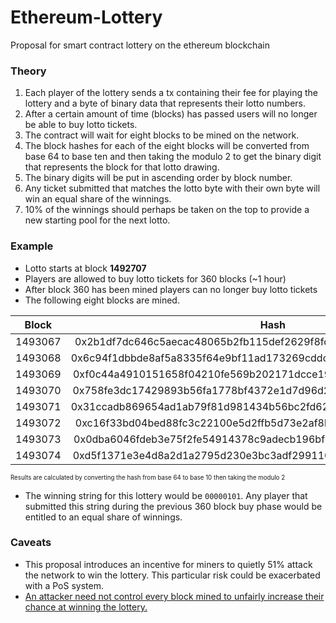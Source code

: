 # Ethereum-Lottery
Proposal for smart contract lottery on the ethereum blockchain

### Theory

1. Each player of the lottery sends a tx containing their fee for playing the lottery and a byte of binary data that represents their lotto numbers.
2. After a certain amount of time (blocks) has passed users will no longer be able to buy lotto tickets.
3. The contract will wait for eight blocks to be mined on the network.
4. The block hashes for each of the eight blocks will be converted from base 64 to base ten and then taking the modulo 2 to get the binary digit that represents the block for that lotto drawing.
5. The binary digits will be put in ascending order by block number.
6. Any ticket submitted that matches the lotto byte with their own byte will win an equal share of the winnings.
  7. 10% of the winnings should perhaps be taken on the top to provide a new starting pool for the next lotto.  

### Example

- Lotto starts at block **1492707**
- Players are allowed to buy lotto tickets for 360 blocks (~1 hour)
- After block 360 has been mined players can no longer buy lotto tickets
- The following eight blocks are mined.

| Block       | Hash          | Result  |
| ----------- |:-------------:| -----:|
| 1493067     | 0x2b1df7dc646c5aecac48065b2fb115def2629f8fdc9d11eadc94180f67a7406a | 0 |
| 1493068     | 0x6c94f1dbbde8af5a8335f64e9bf11ad173269cddcbd663d8d415787d54e5b372 |   0 |
| 1493069 | 0xf0c44a4910151658f04210fe569b202171dcce19e74f1ad1ba0c2cbe38fe55ea |    0 |
| 1493070 | 0x758fe3dc17429893b56fa1778bf4372e1d7d96d2055bf13676f8c5abb6f29ce4 |    0 |
| 1493071 | 0x31ccadb869654ad1ab79f81d981434b56bc2fd62eda093e0096c7d0fce6a0d40 |    0 |
| 1493072 | 0xc16f33bd04bed88fc3c22100e5d2ffb5d73e2af8b7eee4d3041f93f0a70d7765 |    1 |
| 1493073 | 0x0dba6046fdeb3e75f2fe54914378c9adecb196bf21d3b542b43954f7a3459fe2 |    0 |
| 1493074 | 0xd5f1371e3e4d8a2d1a2795d230e3bc3adf299110b15e9df9d9bff24a4a7080a5 |    1 |

<sub><sup>Results are calculated by converting the hash from base 64 to base 10 then taking the modulo 2</sub></sup>

- The winning string for this lottery would be `00000101`. Any player that submitted this string during the previous 360 block buy phase would be entitled to an equal share of winnings.

### Caveats

- This proposal introduces an incentive for miners to quietly 51% attack the network to win the lottery. This particular risk could be exacerbated with a PoS system. 
- [An attacker need not control every block mined to unfairly increase their chance at winning the lottery.](https://gist.github.com/alexvandesande/259b4ffb581493ec0a1c#gistcomment-1689689)

